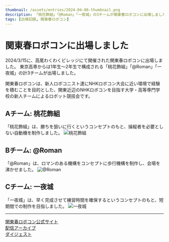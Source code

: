 ```yaml
---
thumbnail: /assets/entries/2024-04-06-thumbnail.png
description: 「桃花飾組」「@Roman」「一夜城」の3チームが関東春ロボコンに出場しました。
tags: [出場記録, 関東春ロボコン]
---
```


# 関東春ロボコンに出場しました

2024/3/15に、高尾わくわくビレッジにて開催された関東春ロボコンに出場しました。
東京高専からは1年生〜2年生で構成される「桃花飾組」「@Roman」「一夜城」の計3チームが出場しました。

関東春ロボコンは、新人ロボコニスト達にNHKロボコン大会に近い環境で経験を積むことを目的とした、関東近辺のNHKロボコンを目指す大学・高等専門学校の新人チームによるロボット競技会です。 

## Aチーム: 桃花飾組
「桃花飾組」は、勝ちを狙いに行くというコンセプトのもと、操縦者を必要としない自動機を制作しました。
![桃花飾組](/assets/entries/2024-04-06-momohana.jpg)

## Bチーム: @Roman
「@Roman」は、ロマンのある機構をコンセプトに歩行機構を制作し、会場を沸かせました。
![@Roman](/assets/entries/2024-04-06-atroman.jpg)

## Cチーム: 一夜城
「一夜城」は、早く完成させて練習時間を確保するというコンセプトのもと、短期間での制作を目指しました。
![一夜城](/assets/entries/2024-04-06-ichiyajo.jpg)

-----

[関東春ロボコン公式サイト](https://kantouharurobo.com/haru/)  
[配信アーカイブ](https://www.youtube.com/watch?v=P2aj7tKyeYg)  
[ダイジェスト](https://www.youtube.com/watch?v=uOT67wB_nUA)  
